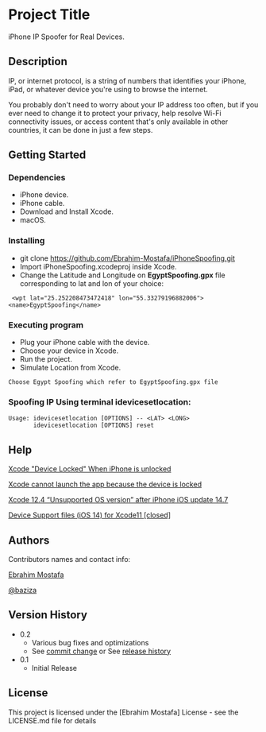 # Project Title

iPhone IP Spoofer for Real Devices.

## Description

IP, or internet protocol, is a string of numbers that identifies your iPhone, iPad, or whatever device you're using to browse the internet.

You probably don't need to worry about your IP address
too often, but if you ever need to change it to protect your privacy, help resolve Wi-Fi connectivity issues, or access content that's only available in other countries, it can be done in just a few steps. 

## Getting Started

### Dependencies

* iPhone device.
* iPhone cable.
* Download and Install Xcode.
* macOS.

### Installing

* git clone https://github.com/Ebrahim-Mostafa/iPhoneSpoofing.git
* Import iPhoneSpoofing.xcodeproj inside Xcode.
* Change the Latitude and Longitude on **EgyptSpoofing.gpx**  file corresponding to lat and lon of your choice:
```
 <wpt lat="25.252208473472418" lon="55.33279196882006"><name>EgyptSpoofing</name>
```
### Executing program

* Plug your iPhone cable with the device.
* Choose your device in Xcode.
* Run the project.
* Simulate Location from Xcode.
```
Choose Egypt Spoofing which refer to EgyptSpoofing.gpx file
```

### Spoofing IP Using terminal idevicesetlocation: 

```
Usage: idevicesetlocation [OPTIONS] -- <LAT> <LONG>
       idevicesetlocation [OPTIONS] reset
```

## Help

[Xcode "Device Locked" When iPhone is unlocked](https://stackoverflow.com/questions/26791477/xcode-device-locked-when-iphone-is-unlocked)

[Xcode cannot launch the app because the device is locked](https://stackoverflow.com/questions/59763552/xcode-cannot-launch-the-app-because-the-device-is-locked)

[Xcode 12.4 “Unsupported OS version” after iPhone iOS update 14.7](https://stackoverflow.com/questions/67863355/xcode-12-4-unsupported-os-version-after-iphone-ios-update-14-7)

[Device Support files (iOS 14) for Xcode11 [closed]](https://stackoverflow.com/questions/62526772/device-support-files-ios-14-for-xcode11)

## Authors

Contributors names and contact info:

[Ebrahim Mostafa](https://www.linkedin.com/in/ebrahim-mostafa/)

[@baziza](https://twitter.com/baziza)

## Version History

* 0.2
    * Various bug fixes and optimizations
    * See [commit change]() or See [release history]()
* 0.1
    * Initial Release

## License

This project is licensed under the [Ebrahim Mostafa] License - see the LICENSE.md file for details

<!-- ## Acknowledgments

Inspiration, code snippets, etc.
* [awesome-readme](https://github.com/matiassingers/awesome-readme)
* [PurpleBooth](https://gist.github.com/PurpleBooth/109311bb0361f32d87a2)
* [dbader](https://github.com/dbader/readme-template)
* [zenorocha](https://gist.github.com/zenorocha/4526327)
* [fvcproductions](https://gist.github.com/fvcproductions/1bfc2d4aecb01a834b46) -->